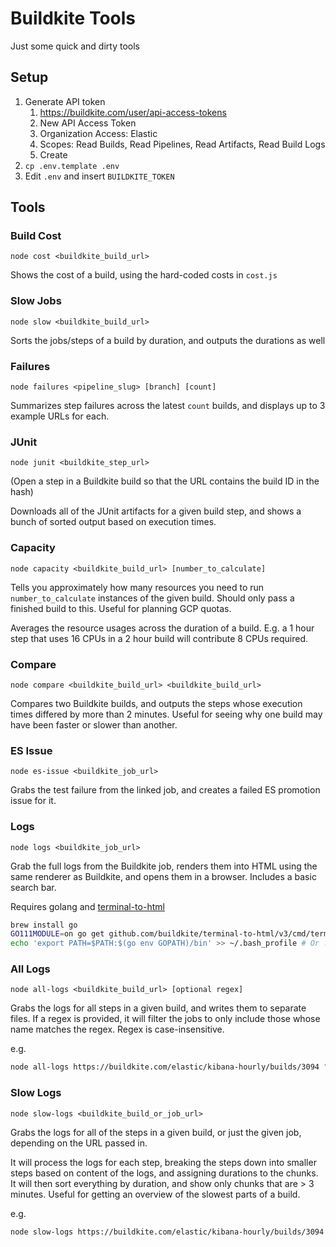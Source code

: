 # Buildkite Tools

Just some quick and dirty tools

## Setup

1. Generate API token
   1. https://buildkite.com/user/api-access-tokens
   2. New API Access Token
   3. Organization Access: Elastic
   4. Scopes: Read Builds, Read Pipelines, Read Artifacts, Read Build Logs
   5. Create
2. `cp .env.template .env`
3. Edit `.env` and insert `BUILDKITE_TOKEN`

## Tools

### Build Cost

`node cost <buildkite_build_url>`

Shows the cost of a build, using the hard-coded costs in `cost.js`

### Slow Jobs

`node slow <buildkite_build_url>`

Sorts the jobs/steps of a build by duration, and outputs the durations as well

### Failures

`node failures <pipeline_slug> [branch] [count]`

Summarizes step failures across the latest `count` builds, and displays up to 3 example URLs for each.

### JUnit

`node junit <buildkite_step_url>`

(Open a step in a Buildkite build so that the URL contains the build ID in the hash)

Downloads all of the JUnit artifacts for a given build step, and shows a bunch of sorted output based on execution times.

### Capacity

`node capacity <buildkite_build_url> [number_to_calculate]`

Tells you approximately how many resources you need to run `number_to_calculate` instances of the given build. Should only pass a finished build to this. Useful for planning GCP quotas.

Averages the resource usages across the duration of a build. E.g. a 1 hour step that uses 16 CPUs in a 2 hour build will contribute 8 CPUs required.

### Compare

`node compare <buildkite_build_url> <buildkite_build_url>`

Compares two Buildkite builds, and outputs the steps whose execution times differed by more than 2 minutes. Useful for seeing why one build may have been faster or slower than another.

### ES Issue

`node es-issue <buildkite_job_url>`

Grabs the test failure from the linked job, and creates a failed ES promotion issue for it.

### Logs

`node logs <buildkite_job_url>`

Grab the full logs from the Buildkite job, renders them into HTML using the same renderer as Buildkite, and opens them in a browser. Includes a basic search bar.

Requires golang and [terminal-to-html](https://github.com/buildkite/terminal-to-html)

```bash
brew install go
GO111MODULE=on go get github.com/buildkite/terminal-to-html/v3/cmd/terminal-to-html
echo 'export PATH=$PATH:$(go env GOPATH)/bin' >> ~/.bash_profile # Or .zshrc, or similar
```

### All Logs

`node all-logs <buildkite_build_url> [optional regex]`

Grabs the logs for all steps in a given build, and writes them to separate files. If a regex is provided, it will filter the jobs to only include those whose name matches the regex. Regex is case-insensitive.

e.g.

```bash
node all-logs https://buildkite.com/elastic/kibana-hourly/builds/3094 "default ci group"
```

### Slow Logs

`node slow-logs <buildkite_build_or_job_url>`

Grabs the logs for all of the steps in a given build, or just the given job, depending on the URL passed in.

It will process the logs for each step, breaking the steps down into smaller steps based on content of the logs, and assigning durations to the chunks. It will then sort everything by duration, and show only chunks that are > 3 minutes. Useful for getting an overview of the slowest parts of a build.

e.g.

```bash
node slow-logs https://buildkite.com/elastic/kibana-hourly/builds/3094
```
